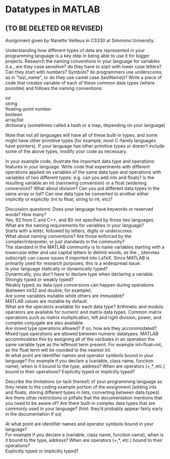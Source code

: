 # Datatypes in MATLAB
## **(TO BE DELETED OR REVISED)**

Assignment given by Nanette Veilleux in CS330 at Simmons University.
     
Understanding how different types of data are represented in your programming language is a key step in being able to use it for bigger projects.  Research the naming conventions in your language for variables (i.e., are they case sensitive? do they have to start with lower case letters? Can they start with numbers? Symbols? do programmers use underscores, as in "last_name", or do they use camel case (lastName))?  Write a piece of code that creates variable of each of these common data types (where possible) and follows the naming conventions:

int     
string  
floating-point number  
boolean  
array/list  
dictionary (sometimes called a hash or a map, depending on your language)  
 

Note that not all languages will have all of these built-in types, and some might have other primitive types (for example, most C-family languages have pointers). If your language has other primitive types or doesn’t include some of the above types, modify your code as necessary.

 

In your example code, illustrate the important data type and operations features in your language. Write code that experiments with different operations applied on variables of the same data type and operations with variables of two different types: e.g. can you add ints and floats? Is the resulting variable an int (narrowing conversion) or a float (widening conversion)?  What about division? Can you put different data types in the same array or list?  Can one data type be converted to another either implicitly or explicitly (int to float, string to int, etc)? 

 

Discussion questions:
Does your language have keywords or reserved words? How many?    
	Yes, 62 from C and C++, and 80 not specified by those two languages.    
What are the naming requirements for variables in your language?     
	Starts with a letter, followed by letters, digits or underscores.    
What about naming conventions?  Are those enforced by the compiler/interpreter, or just standards in the community?    
	The standard in the MATLAB community is to name variables starting with a lowercase letter and use capital letters to delimit words, as the _ (denotes subscript) can cause issues if imported into LaTeX. Since MATLAB is primarily used for research purposes, this is a widespread issue.     
Is your language statically or dynamically typed?    
	Dynamically, you don't have to declare type when declaring a variable.    
Strongly typed or weakly typed?    
	Weakly typed, as data type conversions can happen during operations (between int32 and double, for example).    
Are some variables mutable while others are immutable?     
	MATLAB values are mutable by default.    
What are the operators available for each data type?
	Arthmetic and modulo operators are available for numeric and matrix data types. Common matrix operations such as matrix multiplication, left and right division, power, and complex conjugate are also available.     
Are mixed type operations allowed? If so, how are they accommodated?
     Mixed type operations are allowed between numeric datatypes. MATLAB accommodates this by assigning all of the varibales in an operation the same variable type as the leftmost term present. For example int+float=int, as the float term will be rounded to the nearest int.     
At what point are identifier names and operator symbols bound in your language? For example if you declare a (variable, class name, function name), when is it bound to the type, address? When are operators (+,*, etc.) bound to their operations?
Explicitly typed or implicitly typed? 


Describe the limitations (or lack thereof) of your programming language as they relate to the coding example portion of the assignment (adding ints and floats, storing different types in lists, converting between data types).  Are there other restrictions or pitfalls that the documentation mentions that you need to be aware of?
Are there built-in complex data types that are commonly used in your language? (hint: they’d probably appear fairly early in the documentation if so)


  
At what point are identifier names and operator symbols bound in your language?  
  For example if you declare a (variable, class name, function name), when is it bound to the type, address? When are operators (+,*, etc.) bound to their operations?  
Explicitly typed or implicitly typed? 
 
